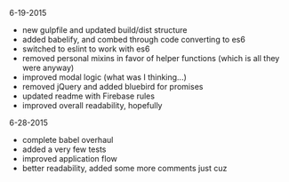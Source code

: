 6-19-2015
- new gulpfile and updated build/dist structure
- added babelify, and combed through code converting to es6
- switched to eslint to work with es6
- removed personal mixins in favor of helper functions (which is all they were anyway)
- improved modal logic (what was I thinking...)
- removed jQuery and added bluebird for promises
- updated readme with Firebase rules
- improved overall readability, hopefully

6-28-2015
- complete babel overhaul
- added a very few tests
- improved application flow
- better readability, added some more comments just cuz